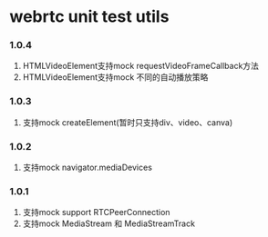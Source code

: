# webrtc unit test utils

### 1.0.4
  1. HTMLVideoElement支持mock requestVideoFrameCallback方法
  2. HTMLVideoElement支持mock 不同的自动播放策略

### 1.0.3
  1. 支持mock createElement(暂时只支持div、video、canva)

### 1.0.2
  1. 支持mock navigator.mediaDevices

### 1.0.1
  1. 支持mock support RTCPeerConnection
  2. 支持mock MediaStream 和 MediaStreamTrack